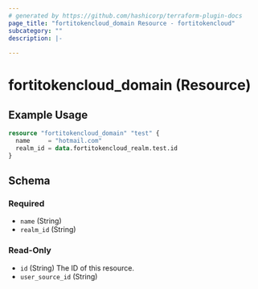 ```yaml
---
# generated by https://github.com/hashicorp/terraform-plugin-docs
page_title: "fortitokencloud_domain Resource - fortitokencloud"
subcategory: ""
description: |-
  
---
```


# fortitokencloud_domain (Resource)

## Example Usage
```terraform
resource "fortitokencloud_domain" "test" {
  name     = "hotmail.com"
  realm_id = data.fortitokencloud_realm.test.id
}
```



<!-- schema generated by tfplugindocs -->
## Schema

### Required

- `name` (String)
- `realm_id` (String)

### Read-Only

- `id` (String) The ID of this resource.
- `user_source_id` (String)
